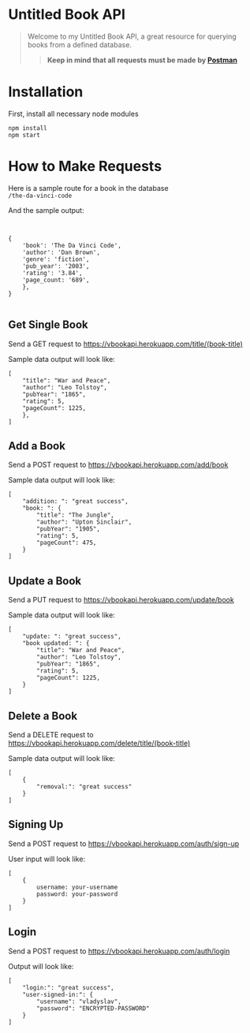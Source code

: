# Untitled Book API

> Welcome to my Untitled Book API, a great resource for querying books from a defined database.
>
>> **Keep in mind that all requests must be made by [Postman](https://www.postman.com/)**

# Installation
First, install all necessary node modules
```
npm install
npm start
```


# How to Make Requests
Here is a sample route for a book in the database
<br>
```/the-da-vinci-code ```

And the sample output:
```


{
    'book': 'The Da Vinci Code',
    'author': 'Dan Brown',
    'genre': 'fiction',
    'pub_year': '2003',
    'rating': '3.84',
    'page_count: '689',
    },
}


```

## Get Single Book
Send a GET request to https://vbookapi.herokuapp.com/title/(book-title)

Sample data output will look like:
```
[
    "title": "War and Peace",
    "author": "Leo Tolstoy",
    "pubYear": "1865",
    "rating": 5,
    "pageCount": 1225,
    },
]
```

## Add a Book
Send a POST request to https://vbookapi.herokuapp.com/add/book

Sample data output will look like:
```
[
    "addition: ": "great success",
    "book: ": {
        "title": "The Jungle",
        "author": "Upton Sinclair",
        "pubYear": "1905",
        "rating": 5,
        "pageCount": 475,
    }
]
```

## Update a Book
Send a PUT request to https://vbookapi.herokuapp.com/update/book

Sample data output will look like:

```
[
    "update: ": "great success",
    "book updated: ": {
        "title": "War and Peace",
        "author": "Leo Tolstoy",
        "pubYear": "1865",
        "rating": 5,
        "pageCount": 1225,
    }
]
```

## Delete a Book
Send a DELETE request to https://vbookapi.herokuapp.com/delete/title/(book-title)

Sample data output will look like:
```
[
    {
        "removal:": "great success"
    }
]
```

## Signing Up
Send a POST request to https://vbookapi.herokuapp.com/auth/sign-up

User input will look like:
```
[
    {
        username: your-username
        password: your-password
    }
]
```

## Login
Send a POST request to https://vbookapi.herokuapp.com/auth/login

Output will look like:
```
[
    "login:": "great success",
    "user-signed-in:": {
        "username": "vladyslav",
        "password": "ENCRYPTED-PASSWORD"
    }
]
```